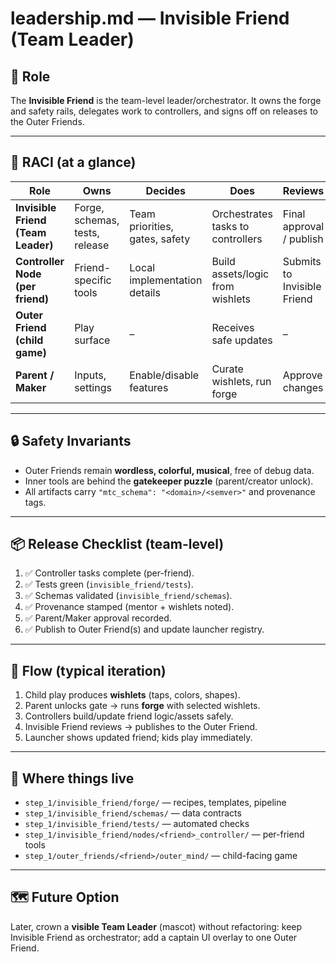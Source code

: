 # leadership.md — Invisible Friend (Team Leader)

## 🎯 Role
The **Invisible Friend** is the team-level leader/orchestrator. It owns the forge and safety rails, delegates work to controllers, and signs off on releases to the Outer Friends.

---

## 🧭 RACI (at a glance)

| Role                              | Owns                         | Decides                         | Does                                     | Reviews                 |
|-----------------------------------|------------------------------|---------------------------------|-------------------------------------------|-------------------------|
| **Invisible Friend (Team Leader)**| Forge, schemas, tests, release | Team priorities, gates, safety | Orchestrates tasks to controllers         | Final approval / publish |
| **Controller Node (per friend)**  | Friend-specific tools        | Local implementation details    | Build assets/logic from wishlets          | Submits to Invisible Friend |
| **Outer Friend (child game)**     | Play surface                 | –                               | Receives safe updates                     | –                       |
| **Parent / Maker**                | Inputs, settings             | Enable/disable features         | Curate wishlets, run forge                | Approve changes         |

---

## 🔒 Safety Invariants
- Outer Friends remain **wordless, colorful, musical**, free of debug data.
- Inner tools are behind the **gatekeeper puzzle** (parent/creator unlock).
- All artifacts carry `"mtc_schema": "<domain>/<semver>"` and provenance tags.

---

## 📦 Release Checklist (team-level)
1. ✅ Controller tasks complete (per-friend).
2. ✅ Tests green (`invisible_friend/tests`).
3. ✅ Schemas validated (`invisible_friend/schemas`).
4. ✅ Provenance stamped (mentor + wishlets noted).
5. ✅ Parent/Maker approval recorded.
6. ✅ Publish to Outer Friend(s) and update launcher registry.

---

## 🔁 Flow (typical iteration)
1. Child play produces **wishlets** (taps, colors, shapes).
2. Parent unlocks gate → runs **forge** with selected wishlets.
3. Controllers build/update friend logic/assets safely.
4. Invisible Friend reviews → publishes to the Outer Friend.
5. Launcher shows updated friend; kids play immediately.

---

## 📂 Where things live
- `step_1/invisible_friend/forge/` — recipes, templates, pipeline
- `step_1/invisible_friend/schemas/` — data contracts
- `step_1/invisible_friend/tests/` — automated checks
- `step_1/invisible_friend/nodes/<friend>_controller/` — per-friend tools
- `step_1/outer_friends/<friend>/outer_mind/` — child-facing game

---

## 🗺️ Future Option
Later, crown a **visible Team Leader** (mascot) without refactoring: keep Invisible Friend as orchestrator; add a captain UI overlay to one Outer Friend.
